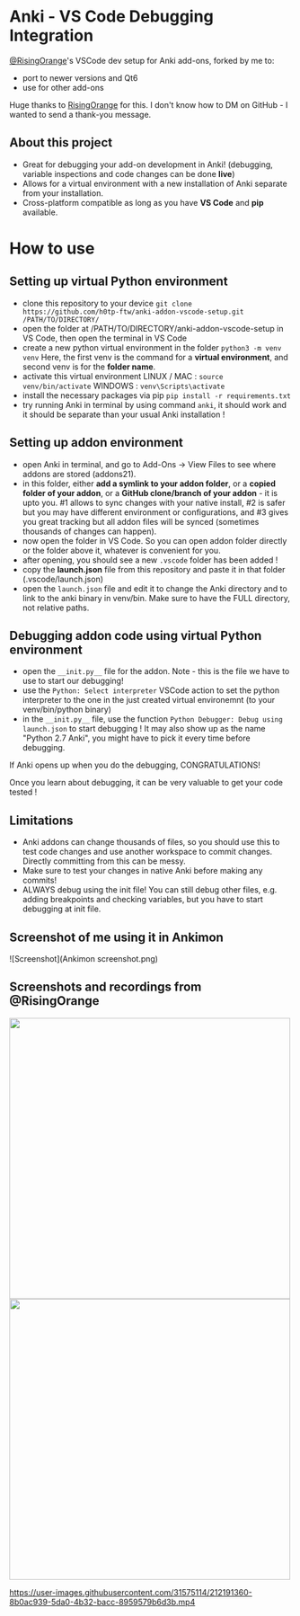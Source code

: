# Anki - VS Code Debugging Integration
[@RisingOrange](https://github.com/RisingOrange)'s VSCode dev setup for Anki add-ons, forked by me to: 
- port to newer versions and Qt6
- use for other add-ons

Huge thanks to [RisingOrange](https://github.com/RisingOrange) for this. I don't know how to DM on GitHub - I wanted to send a thank-you message.

## About this project
- Great for debugging your add-on development in Anki! (debugging, variable inspections and code changes can be done **live**)
- Allows for a virtual environment with a new installation of Anki separate from your installation.
- Cross-platform compatible as long as you have **VS Code** and **pip** available.

# How to use
## Setting up virtual Python environment
- clone this repository to your device 
`git clone https://github.com/h0tp-ftw/anki-addon-vscode-setup.git /PATH/TO/DIRECTORY/`
- open the folder at /PATH/TO/DIRECTORY/anki-addon-vscode-setup in VS Code, then open the terminal in VS Code
- create a new python virtual environment in the folder
`python3 -m venv venv`
Here, the first venv is the command for a **virtual environment**, and second venv is for the **folder name**.
- activate this virtual environment
LINUX / MAC : `source venv/bin/activate`
WINDOWS : `venv\Scripts\activate`
- install the necessary packages via pip
`pip install -r requirements.txt`
- try running Anki in terminal by using command `anki`, it should work and it should be separate than your usual Anki installation ! 

## Setting up addon environment
- open Anki in terminal, and go to Add-Ons -> View Files to see where addons are stored (addons21).
- in this folder, either **add a symlink to your addon folder**, or a **copied folder of your addon**, or a **GitHub clone/branch of your addon** - it is upto you. 
#1 allows to sync changes with your native install, #2 is safer but you may have different environment or configurations, and #3 gives you great tracking but all addon files will be synced (sometimes thousands of changes can happen).
- now open the folder in VS Code. So you can open addon folder directly or the folder above it, whatever is convenient for you. 
- after opening, you should see a new `.vscode` folder has been added !
- copy the **launch.json** file from this repository and paste it in that folder (.vscode/launch.json) 
- open the `launch.json` file and edit it to change the Anki directory and to link to the anki binary in venv/bin. Make sure to have the FULL directory, not relative paths.

## Debugging addon code using virtual Python environment 
- open the `__init.py__` file for the addon. Note - this is the file we have to use to start our debugging! 
- use the `Python: Select interpreter` VSCode action to set the python interpreter to the one in the just created virtual environemnt (to your venv/bin/python binary)
- in the `__init.py__` file, use the function `Python Debugger: Debug using launch.json` to start debugging ! It may also show up as the name "Python 2.7 Anki", you might have to pick it every time before debugging. 

If Anki opens up when you do the debugging, CONGRATULATIONS! 

Once you learn about debugging, it can be very valuable to get your code tested !

## Limitations
- Anki addons can change thousands of files, so you should use this to test code changes and use another workspace to commit changes. Directly committing from this can be messy.
- Make sure to test your changes in native Anki before making any commits!
- ALWAYS debug using the init file! You can still debug other files, e.g. adding breakpoints and checking variables, but you have to start debugging at init file. 

## Screenshot of me using it in Ankimon
![Screenshot](Ankimon screenshot.png)

## Screenshots and recordings from @RisingOrange
<img src="https://user-images.githubusercontent.com/31575114/212190695-3b80024e-2de5-4a5b-ba7e-921a65ad365c.png" width=500>

<img src="https://user-images.githubusercontent.com/31575114/212190704-170d6d4c-945e-4be2-8607-d585e86e31de.png" width=500>


https://user-images.githubusercontent.com/31575114/212191360-8b0ac939-5da0-4b32-bacc-8959579b6d3b.mp4

